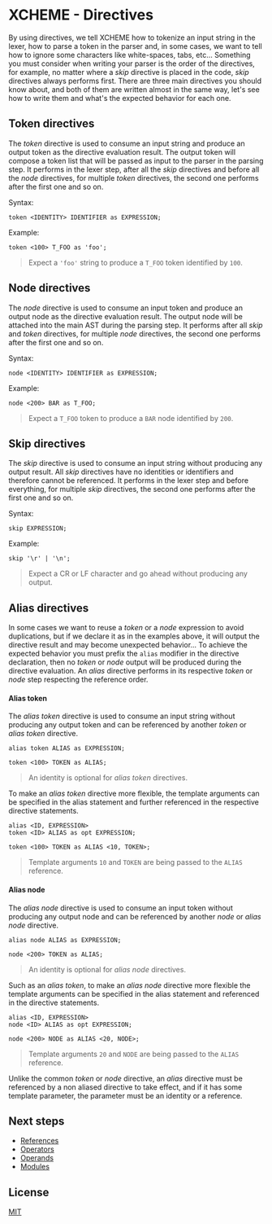 # XCHEME - Directives

By using directives, we tell XCHEME how to tokenize an input string in the lexer, how to parse a token in the parser and, in some cases, we want to tell how to ignore some characters like white-spaces, tabs, etc... Something you must consider when writing your parser is the order of the directives, for example, no matter where a _skip_ directive is placed in the code, _skip_ directives always performs first. There are three main directives you should know about, and both of them are written almost in the same way, let's see how to write them and what's the expected behavior for each one.

## Token directives

The _token_ directive is used to consume an input string and produce an output token as the directive evaluation result. The output token will compose a token list that will be passed as input to the parser in the parsing step. It performs in the lexer step, after all the _skip_ directives and before all the _node_ directives, for multiple _token_ directives, the second one performs after the first one and so on.

Syntax:

```xcm
token <IDENTITY> IDENTIFIER as EXPRESSION;
```

Example:

```xcm
token <100> T_FOO as 'foo';
```

> Expect a `'foo'` string to produce a `T_FOO` token identified by `100`.

## Node directives

The _node_ directive is used to consume an input token and produce an output node as the directive evaluation result. The output node will be attached into the main AST during the parsing step. It performs after all _skip_ and _token_ directives, for multiple _node_ directives, the second one performs after the first one and so on.

Syntax:

```xcm
node <IDENTITY> IDENTIFIER as EXPRESSION;
```

Example:

```xcm
node <200> BAR as T_FOO;
```

> Expect a `T_FOO` token to produce a `BAR` node identified by `200`.

## Skip directives

The _skip_ directive is used to consume an input string without producing any output result. All _skip_ directives have no identities or identifiers and therefore cannot be referenced. It performs in the lexer step and before everything, for multiple _skip_ directives, the second one performs after the first one and so on.

Syntax:

```xcm
skip EXPRESSION;
```

Example:

```xcm
skip '\r' | '\n';
```

> Expect a CR or LF character and go ahead without producing any output.

## Alias directives

In some cases we want to reuse a _token_ or a _node_ expression to avoid duplications, but if we declare it as in the examples above, it will output the directive result and may become unexpected behavior... To achieve the expected behavior you must prefix the `alias` modifier in the directive declaration, then no _token_ or _node_ output will be produced during the directive evaluation. An _alias_ directive performs in its respective _token_ or _node_ step respecting the reference order.

#### Alias token

The _alias token_ directive is used to consume an input string without producing any output token and can be referenced by another _token_ or _alias token_ directive.

```xcm
alias token ALIAS as EXPRESSION;

token <100> TOKEN as ALIAS;
```

> An identity is optional for _alias token_ directives.

To make an _alias token_ directive more flexible, the template arguments can be specified in the alias statement and further referenced in the respective directive statements.

```xcm
alias <ID, EXPRESSION>
token <ID> ALIAS as opt EXPRESSION;

token <100> TOKEN as ALIAS <10, TOKEN>;
```

> Template arguments `10` and `TOKEN` are being passed to the `ALIAS` reference.

#### Alias node

The _alias node_ directive is used to consume an input token without producing any output node and can be referenced by another _node_ or _alias node_ directive.

```xcm
alias node ALIAS as EXPRESSION;

node <200> TOKEN as ALIAS;
```

> An identity is optional for _alias node_ directives.

Such as an _alias token_, to make an _alias node_ directive more flexible the template arguments can be specified in the alias statement and referenced in the directive statements.

```xcm
alias <ID, EXPRESSION>
node <ID> ALIAS as opt EXPRESSION;

node <200> NODE as ALIAS <20, NODE>;
```

> Template arguments `20` and `NODE` are being passed to the `ALIAS` reference.

Unlike the common _token_ or _node_ directive, an _alias_ directive must be referenced by a non aliased directive to take effect, and if it has some template parameter, the parameter must be an identity or a reference.

## Next steps

- [References](./references.md)
- [Operators](./operators.md)
- [Operands](./operands.md)
- [Modules](./modules.md)

## License

[MIT](../LICENSE)
